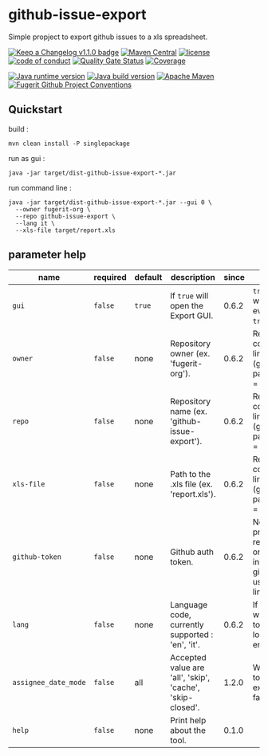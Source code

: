# github-issue-export

Simple propject to export github issues to a xls spreadsheet.

[![Keep a Changelog v1.1.0 badge](https://img.shields.io/badge/changelog-Keep%20a%20Changelog%20v1.1.0-%23E05735)](https://github.com/fugerit-org/github-issue-export/blob/master/CHANGELOG.md) 
[![Maven Central](https://img.shields.io/maven-central/v/org.fugerit.java/github-issue-export.svg)](https://mvnrepository.com/artifact/org.fugerit.java/github-issue-export)
[![license](https://img.shields.io/badge/License-Apache%20License%202.0-teal.svg)](https://opensource.org/licenses/Apache-2.0)
[![code of conduct](https://img.shields.io/badge/conduct-Contributor%20Covenant-purple.svg)](https://github.com/fugerit-org/fj-universe/blob/main/CODE_OF_CONDUCT.md)
[![Quality Gate Status](https://sonarcloud.io/api/project_badges/measure?project=fugerit-org_github-issue-export&metric=alert_status)](https://sonarcloud.io/summary/new_code?id=fugerit-org_github-issue-export)
[![Coverage](https://sonarcloud.io/api/project_badges/measure?project=fugerit-org_github-issue-export&metric=coverage)](https://sonarcloud.io/summary/new_code?id=fugerit-org_github-issue-export)

[![Java runtime version](https://img.shields.io/badge/run%20on-java%208+-%23113366.svg?style=for-the-badge&logo=openjdk&logoColor=white)](https://universe.fugerit.org/src/docs/versions/java11.html)
[![Java build version](https://img.shields.io/badge/build%20on-java%2011+-%23ED8B00.svg?style=for-the-badge&logo=openjdk&logoColor=white)](https://universe.fugerit.org/src/docs/versions/java11.html)
[![Apache Maven](https://img.shields.io/badge/Apache%20Maven-3.9.0+-C71A36?style=for-the-badge&logo=Apache%20Maven&logoColor=white)](https://universe.fugerit.org/src/docs/versions/maven3_9.html)
[![Fugerit Github Project Conventions](https://img.shields.io/badge/Fugerit%20Org-Project%20Conventions-1A36C7?style=for-the-badge&logo=Onlinect%20Playground&logoColor=white)](https://universe.fugerit.org/src/docs/conventions/index.html)

## Quickstart

build : 

`mvn clean install -P singlepackage`

run as gui : 

`java -jar target/dist-github-issue-export-*.jar`

run command line : 

``` 
java -jar target/dist-github-issue-export-*.jar --gui 0 \
  --owner fugerit-org \
  --repo github-issue-export \
  --lang it \
  --xls-file target/report.xls 
```

## **parameter help**  

| **name**             | **required** | **default** | **description**                                           | **since** | **info**                                                                |
|----------------------|--------------|-------------|-----------------------------------------------------------|-----------|-------------------------------------------------------------------------|
| `gui`                | `false`      | `true`      | If `true` will open the Export GUI.                       | 0.6.2     | `true` or `1` will both evaluate to `true`.                             |
| `owner`              | `false`      | none        | Repository owner (ex. 'fugerit-org').                     | 0.6.2     | Required in command line mode (gui parameter = 0).                      |
| `repo`               | `false`      | none        | Repository name (ex. 'github-issue-export').              | 0.6.2     | Required in command line mode (gui parameter = 0).                      |
| `xls-file`           | `false`      | none        | Path to the .xls file (ex. 'report.xls').                 | 0.6.2     | Required in command line mode (gui parameter = 0).                      |
| `github-token`       | `false`      | none        | Github auth token.                                        | 0.6.2     | Needed for privare repositories or to increase github api usage limits. |
| `lang`               | `false`      | none        | Language code, currently supported : 'en', 'it'.          | 0.6.2     | If not set will default to default locale or en.                        |
| `assignee_date_mode` | `false`      | all         | Accepted value are 'all', 'skip', 'cache', 'skip-closed'. | 1.2.0     | When set to skip export is faster.                                      |
| `help`               | `false`      | none        | Print help about the tool.                                | 0.1.0     |                                                                         |

